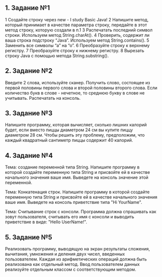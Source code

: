 

## 1. Задание №1
1 Создайте строку через new - I study Basic Java!
2 Напишите метод, который принимает в качестве параметра строку, передайте в этот метод строку, которую создали в п.1
3 Распечатать последний символ строки. Используем метод String.charAt().
4 Проверить, содержит ли ваша строка подстроку “Java”. Используем метод String.contains().
5 Заменить все символы “а” на “о”.
6 Преобразуйте строку к верхнему регистру.
7 Преобразуйте строку к нижнему регистру.
8 Вырезать строку Java c помощью метода String.substring().


## 2. Задание №2
Введите 2 слова, используйте сканер.
Получить слово, состоящее из первой половины первого слова и второй половины второго слова.
Если количество букв в слове - нечетное, то среднюю букву в слове не учитывать.
Распечатать на консоль.


## 3. Задание №3
Напишите программу, которая вычисляет, сколько лишних калорий будет,
если вместо пиццы диаметром 24 см вы купите пиццу диаметром 28 см.
Чтобы решить эту проблему, предположим, что каждый квадратный сантиметр пиццы содержит 40 калорий.


## 4. Задание №4
Тема: создание переменной типа String.
Напишите программу в которой создайте переменную
типа String и присвойте ей в качестве начального значения
ваше имя. Выведете на консоль значение этой переменной.

Тема: Конкатенация строк.
Напишите программу в которой создайте переменную
типа String и присвойте ей в качестве начального значения
ваше имя. Выведете на консоль приветствие типа "Hi YourName".

Тема: Считывание строк с консоли.
Программа должна спрашивать как зовут пользователя,
считывать его имя с консоли и выводить приветствие
в виде: "Hello UserName!".


## 5. Задание №5
Реализовать программу, выводящую на экран результаты сложения,
вычитания, умножения и деления двух чисел, введенных пользователем.
Каждая из арифметических операций должна быть реализована как отдельный метод.
Ввод пользователем данных реализуйте отдельным классом с соответствующим методом.

